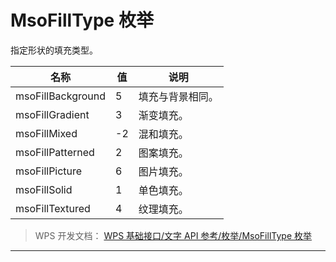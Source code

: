 # MsoFillType 枚举

指定形状的填充类型。

| 名称              | 值  | 说明             |
|-------------------|-----|------------------|
| msoFillBackground | 5   | 填充与背景相同。 |
| msoFillGradient   | 3   | 渐变填充。       |
| msoFillMixed      | -2  | 混和填充。       |
| msoFillPatterned  | 2   | 图案填充。       |
| msoFillPicture    | 6   | 图片填充。       |
| msoFillSolid      | 1   | 单色填充。       |
| msoFillTextured   | 4   | 纹理填充。       |

> WPS 开发文档： [WPS 基础接口/文字 API 参考/枚举/MsoFillType 枚举](https://qn.cache.wpscdn.cn/encs/doc/office_v19/topics/WPS%20%E5%9F%BA%E7%A1%80%E6%8E%A5%E5%8F%A3/%E6%96%87%E5%AD%97%20API%20%E5%8F%82%E8%80%83/%E6%9E%9A%E4%B8%BE/MsoFillType%20%E6%9E%9A%E4%B8%BE.html)

------------------------------------------------------------------------
